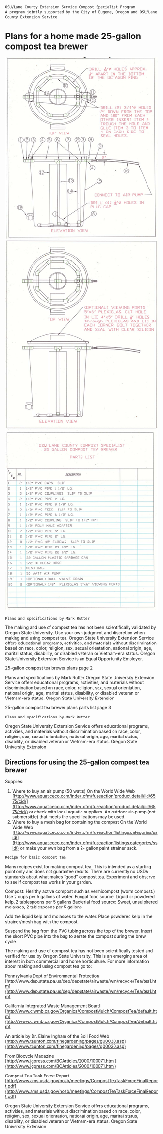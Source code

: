 ```
OSU/Lane County Extension Service Compost Specialist Program
A program jointly supported by the City of Eugene, Oregon and OSU/Lane County Extension Service
```
# Plans for a home made 25-gallon compost tea brewer
![Plans](https://github.com/boogie-brew/brewer/raw/master/Screenshot%202018-04-08%2023.58.12.png)
![Plans](https://github.com/boogie-brew/brewer/raw/master/Screenshot%202018-04-08%2023.59.43.png)
![Plans](https://github.com/boogie-brew/brewer/raw/master/Screenshot%202018-04-09%2000.00.04.png)

```
Plans and specifications by Mark Rutter
```
The making and use of compost tea has not been scientifically validated by Oregon State University. Use your own
judgment and discretion when making and using compost tea.
Oregon State University Extension Service offers educational programs, activities, and materials without discrimination
based on race, color, religion, sex, sexual orientation, national origin, age, marital status, disability, or disabled veteran or
Vietnam-era status. Oregon State University Extension Service is an Equal Opportunity Employer.


25-gallon compost tea brewer plans page 2

Plans and specifications by Mark Rutter
Oregon State University Extension Service offers educational programs, activities, and materials without discrimination based on race, color, religion,
sex, sexual orientation, national origin, age, marital status, disability, or disabled veteran or Vietnam-era status. Oregon State University Extension


25-gallon compost tea brewer plans parts list page 3

```
Plans and specifications by Mark Rutter
```
Oregon State University Extension Service offers educational programs, activities, and materials without discrimination based on race, color, religion,
sex, sexual orientation, national origin, age, marital status, disability, or disabled veteran or Vietnam-era status. Oregon State University Extension


## Directions for using the 25-gallon compost tea brewer

Supplies:

1. Where to buy an air pump (50 watts)
On the World Wide Web
[http://www.aquaticeco.com/index.cfm/fuseaction/product.detail/iid/6575/cid/](http://www.aquaticeco.com/index.cfm/fuseaction/product.detail/iid/6575/cid/)
or check with local aquatic suppliers. An outdoor air-pump (not submersible) that meets the
specifications may be used.
2. Where to buy a mesh bag for containing the compost
On the World Wide Web
[http://www.aquaticeco.com/index.cfm/fuseaction/listings.categories/ssid/](http://www.aquaticeco.com/index.cfm/fuseaction/listings.categories/ssid/)
or make your own bag from a 2- gallon paint strainer sack.

```
Recipe for basic compost tea
```
Many recipes exist for making compost tea. This is intended as a starting point only and does not
guarantee results. There are currently no USDA standards about what makes “good” compost tea.
Experiment and observe to see if compost tea works in your garden.

Compost:
Healthy active compost such as vermicompost (worm compost.) Use 2 cups per 5 gallons of water.
Fungal food source: Liquid or powdered kelp, 2 tablespoons per 5 gallons
Bacterial food source: Sweet, unsulphered molasses, 2 tablespoons per 5 gallons

Add the liquid kelp and molasses to the water. Place powdered kelp in the strainer/mesh bag with the
compost.

Suspend the bag from the PVC tubing across the top of the brewer. Insert the short PVC pipe into the
bag to aerate the compost during the brew cycle.

The making and use of compost tea has not been scientifically tested and verified for use by Oregon
State University. This is an emerging area of interest in both commercial and home horticulture. For
more information about making and using compost tea go to:

Pennsylvania Dept of Environmental Protection
[http://www.dep.state.pa.us/dep/deputate/airwaste/wm/recycle/Tea/tea1.htm](http://www.dep.state.pa.us/dep/deputate/airwaste/wm/recycle/Tea/tea1.htm)

California Integrated Waste Management Board
[http://www.ciwmb.ca.gov/Organics/CompostMulch/CompostTea/default.htm](http://www.ciwmb.ca.gov/Organics/CompostMulch/CompostTea/default.htm)

An article by Dr. Elaine Ingham of the Soil Food Web
[http://www.taunton.com/finegardening/pages/g00030.asp](http://www.taunton.com/finegardening/pages/g00030.asp)

From Biocycle Magazine
[http://www.jgpress.com/BCArticles/2000/100071.html](http://www.jgpress.com/BCArticles/2000/100071.html)

Compost Tea Task Force Report
[http://www.ams.usda.gov/nosb/meetings/CompostTeaTaskForceFinalReport.pdf](http://www.ams.usda.gov/nosb/meetings/CompostTeaTaskForceFinalReport.pdf)

Oregon State University Extension Service offers educational programs, activities, and materials without discrimination based on race, color, religion,
sex, sexual orientation, national origin, age, marital status, disability, or disabled veteran or Vietnam-era status. Oregon State University Extension


